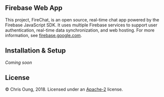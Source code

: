 ## Firebase Web App

This project, FireChat, is an open source, real-time chat app powered by the Firebase JavaScript SDK. It uses multiple Firebase services to support user authentication, real-time data synchronization, and web hosting. For more information, see [firebase.google.com](https://firebase.google.com). 

## Installation & Setup

*Coming soon* 
 
## License 

© Chris Oung, 2018. Licensed under an [Apache-2](https://github.com/chrisoung/firebase-web/blob/master/LICENSE) license.

